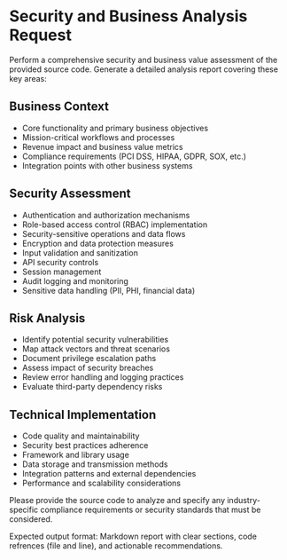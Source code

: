 # Security and Business Analysis Request

Perform a comprehensive security and business value assessment of the provided source code. Generate a detailed analysis report covering these key areas:

## Business Context
- Core functionality and primary business objectives
- Mission-critical workflows and processes
- Revenue impact and business value metrics
- Compliance requirements (PCI DSS, HIPAA, GDPR, SOX, etc.)
- Integration points with other business systems

## Security Assessment
- Authentication and authorization mechanisms
- Role-based access control (RBAC) implementation
- Security-sensitive operations and data flows
- Encryption and data protection measures
- Input validation and sanitization
- API security controls
- Session management
- Audit logging and monitoring
- Sensitive data handling (PII, PHI, financial data)

## Risk Analysis
- Identify potential security vulnerabilities
- Map attack vectors and threat scenarios
- Document privilege escalation paths
- Assess impact of security breaches
- Review error handling and logging practices
- Evaluate third-party dependency risks

## Technical Implementation
- Code quality and maintainability
- Security best practices adherence
- Framework and library usage
- Data storage and transmission methods
- Integration patterns and external dependencies
- Performance and scalability considerations

Please provide the source code to analyze and specify any industry-specific compliance requirements or security standards that must be considered.

Expected output format: Markdown report with clear sections, code refrences (file and line), and actionable recommendations.